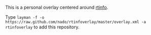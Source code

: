This is a personal overlay centered around [rtinfo](https://github.com/maxux/rtinfo).

Type `layman -f -o https://raw.github.com/nado/rtinfoverlay/master/overlay.xml -a rtinfoverlay` to add this repository.
